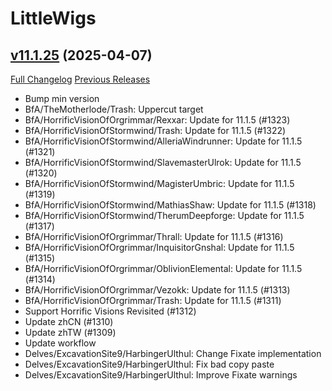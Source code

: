 # LittleWigs

## [v11.1.25](https://github.com/BigWigsMods/LittleWigs/tree/v11.1.25) (2025-04-07)
[Full Changelog](https://github.com/BigWigsMods/LittleWigs/compare/v11.1.24...v11.1.25) [Previous Releases](https://github.com/BigWigsMods/LittleWigs/releases)

- Bump min version  
- BfA/TheMotherlode/Trash: Uppercut target  
- BfA/HorrificVisionOfOrgrimmar/Rexxar: Update for 11.1.5 (#1323)  
- BfA/HorrificVisionOfStormwind/Trash: Update for 11.1.5 (#1322)  
- BfA/HorrificVisionOfStormwind/AlleriaWindrunner: Update for 11.1.5 (#1321)  
- BfA/HorrificVisionOfStormwind/SlavemasterUlrok: Update for 11.1.5 (#1320)  
- BfA/HorrificVisionOfStormwind/MagisterUmbric: Update for 11.1.5 (#1319)  
- BfA/HorrificVisionOfStormwind/MathiasShaw: Update for 11.1.5 (#1318)  
- BfA/HorrificVisionOfStormwind/TherumDeepforge: Update for 11.1.5 (#1317)  
- BfA/HorrificVisionOfOrgrimmar/Thrall: Update for 11.1.5 (#1316)  
- BfA/HorrificVisionOfOrgrimmar/InquisitorGnshal: Update for 11.1.5 (#1315)  
- BfA/HorrificVisionOfOrgrimmar/OblivionElemental: Update for 11.1.5 (#1314)  
- BfA/HorrificVisionOfOrgrimmar/Vezokk: Update for 11.1.5 (#1313)  
- BfA/HorrificVisionOfOrgrimmar/Trash: Update for 11.1.5 (#1311)  
- Support Horrific Visions Revisited (#1312)  
- Update zhCN (#1310)  
- Update zhTW (#1309)  
- Update workflow  
- Delves/ExcavationSite9/HarbingerUlthul: Change Fixate implementation  
- Delves/ExcavationSite9/HarbingerUlthul: Fix bad copy paste  
- Delves/ExcavationSite9/HarbingerUlthul: Improve Fixate warnings  
